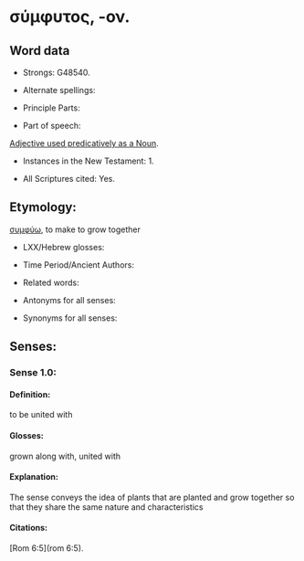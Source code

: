 # σύμφυτος, -ον.

<!-- Status: S2=NeedsReview -->
<!-- Lexica used for edits: BDAG LN FFM BN LSJM MM   -->

## Word data

* Strongs: G48540.

* Alternate spellings:



* Principle Parts: 


* Part of speech: 

[Adjective used predicatively as a Noun](http://ugg.readthedocs.io/en/latest/noun_predicate_adj.html).

* Instances in the New Testament: 1.

* All Scriptures cited: Yes.

## Etymology: 

[συμφύω](), to make to grow together

* LXX/Hebrew glosses: 


* Time Period/Ancient Authors: 


* Related words: 

* Antonyms for all senses:

* Synonyms for all senses: 


## Senses: 


### Sense  1.0: 


#### Definition: 

to be united with

#### Glosses: 

grown along with, united with

#### Explanation: 

The sense conveys the idea of plants that are planted and grow together so that they share the same nature and characteristics

#### Citations: 

[Rom 6:5](rom 6:5).
